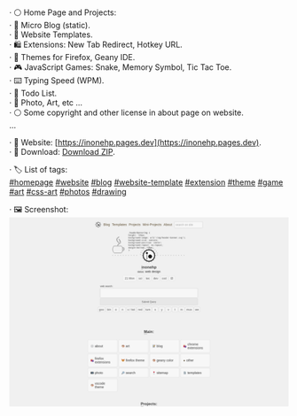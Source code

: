 




· ⚪ Home Page and Projects:  
· 📝 Micro Blog (static).  
· 📄 Website Templates.  
· 🛍 Extensions: New Tab Redirect, Hotkey URL.  
· 🎨 Themes for Firefox, Geany IDE.  
· 🎮 JavaScript Games: Snake, Memory Symbol, Tic Tac Toe.  
· ⌨️ Typing Speed (WPM).  
· 📝 Todo List.  
· 🦝 Photo, Art, etc ...  
· ⚪ Some copyright and other license in about page on website.  
...  

· 🔗 Website: [https://inonehp.pages.dev](https://inonehp.pages.dev).  
· 💾 Download: [Download ZIP](https://github.com/inonehp/inonehp.pages.dev/archive/refs/heads/main.zip).  

· 🏷️ List of tags:  
[#homepage](https://github.com/topics/homepage?s=updated)
[#website](https://github.com/topics/website?s=updated)
[#blog](https://github.com/topics/blog?s=updated)
[#website-template](https://github.com/topics/website-template?s=updated)
[#extension](https://github.com/topics/extension?s=updated)
[#theme](https://github.com/topics/theme?s=updated)
[#game](https://github.com/topics/game?s=updated)
[#art](https://github.com/topics/art?s=updated)
[#css-art](https://github.com/topics/css-art?s=updated)
[#photos](https://github.com/topics/photos?s=updated)
[#drawing](https://github.com/topics/drawing?s=updated)

  
· 🖼️ Screenshot:  
![screenshot](/img/screenshot.png)  
 
